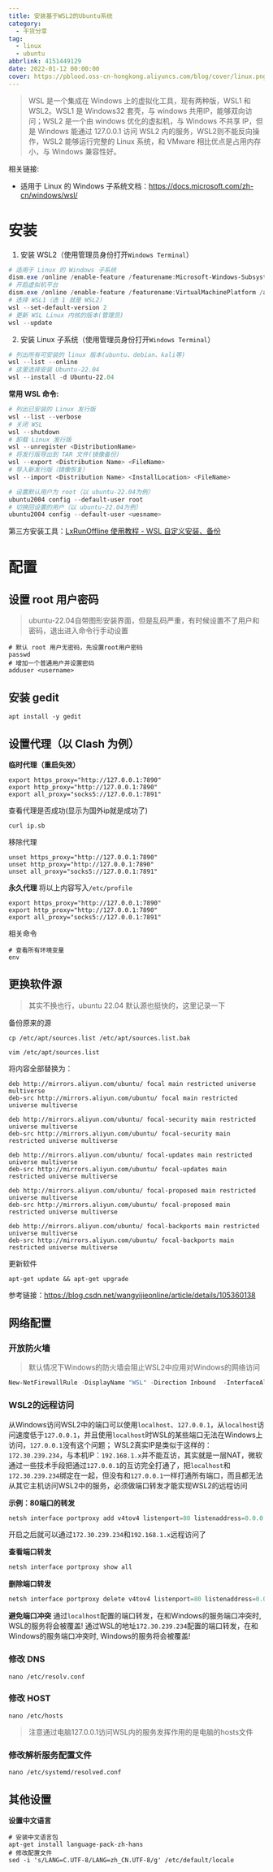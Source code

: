 ```yaml
---
title: 安装基于WSL2的Ubuntu系统
category:
  - 干货分享
tag:
  - linux
  - ubuntu
abbrlink: 4151449129
date: 2022-01-12 00:00:00
cover: https://pblood.oss-cn-hongkong.aliyuncs.com/blog/cover/linux.png
---
```


>WSL 是一个集成在 Windows 上的虚拟化工具，现有两种版，WSL1 和 WSL2。WSL1 是 Windows32 套壳，与 windows 共用IP，能够双向访问；WSL2 是一个由 windows 优化的虚拟机，与 Windows 不共享 IP，但是 Windows 能通过 127.0.0.1 访问 WSL2 内的服务，WSL2则不能反向操作，WSL2 能够运行完整的 Linux 系统，和 VMware 相比优点是占用内存小，与 Windows 兼容性好。

相关链接:
- 适用于 Linux 的 Windows 子系统文档：<https://docs.microsoft.com/zh-cn/windows/wsl/>

# 安装

1. 安装 WSL2（使用管理员身份打开`Windows Terminal`）
```powershell
# 适用于 Linux 的 Windows 子系统
dism.exe /online /enable-feature /featurename:Microsoft-Windows-Subsystem-Linux /all /norestart
# 开启虚拟机平台
dism.exe /online /enable-feature /featurename:VirtualMachinePlatform /all /norestart
# 选择 WSL1（选 1 就是 WSL2）
wsl --set-default-version 2
# 更新 WSL Linux 内核的版本(管理员)
wsl --update
```

2. 安装 Linux 子系统（使用管理员身份打开`Windows Terminal`）
```powershell
# 列出所有可安装的 linux 版本(ubuntu、debian、kali等)
wsl --list --online
# 这里选择安装 Ubuntu-22.04
wsl --install -d Ubuntu-22.04 
```
**常用 WSL 命令:**
```powershell
# 列出已安装的 Linux 发行版
wsl --list --verbose
# 关闭 WSL
wsl --shutdown
# 卸载 Linux 发行版
wsl --unregister <DistributionName>
# 将发行版导出到 TAR 文件(镜像备份)
wsl --export <Distribution Name> <FileName>
# 导入新发行版（镜像恢复）
wsl --import <Distribution Name> <InstallLocation> <FileName>

# 设置默认用户为 root（以 ubuntu-22.04为例）
ubuntu2004 config --default-user root
# 切换回设置的用户（以 ubuntu-22.04为例）
ubuntu2004 config --default-user <uesname>
```

第三方安装工具：[LxRunOffline 使用教程 - WSL 自定义安装、备份](https://p3terx.com/archives/manage-wsl-with-lxrunoffline.html)

# 配置

## 设置 root 用户密码
>ubuntu-22.04自带图形安装界面，但是乱码严重，有时候设置不了用户和密码，退出进入命令行手动设置
```shell
# 默认 root 用户无密码，先设置root用户密码
passwd
# 增加一个普通用户并设置密码
adduser <username>
```

## 安装 gedit
```shell
apt install -y gedit
```

## 设置代理（以 Clash 为例）
**临时代理（重启失效）**
```shell
export https_proxy="http://127.0.0.1:7890"
export http_proxy="http://127.0.0.1:7890"
export all_proxy="socks5://127.0.0.1:7891"
```
查看代理是否成功(显示为国外ip就是成功了)
```shell
curl ip.sb
```
移除代理
```shell
unset https_proxy="http://127.0.0.1:7890"
unset http_proxy="http://127.0.0.1:7890"
unset all_proxy="socks5://127.0.0.1:7891"
```

**永久代理**
将以上内容写入`/etc/profile`
```shell
export https_proxy="http://127.0.0.1:7890"
export http_proxy="http://127.0.0.1:7890"
export all_proxy="socks5://127.0.0.1:7891"
```

相关命令
```shell
# 查看所有环境变量
env
```

## 更换软件源
>其实不换也行，ubuntu 22.04 默认源也挺快的，这里记录一下

备份原来的源
```shell
cp /etc/apt/sources.list /etc/apt/sources.list.bak
```
```shell
vim /etc/apt/sources.list
```
将内容全部替换为：
```
deb http://mirrors.aliyun.com/ubuntu/ focal main restricted universe multiverse
deb-src http://mirrors.aliyun.com/ubuntu/ focal main restricted universe multiverse

deb http://mirrors.aliyun.com/ubuntu/ focal-security main restricted universe multiverse
deb-src http://mirrors.aliyun.com/ubuntu/ focal-security main restricted universe multiverse

deb http://mirrors.aliyun.com/ubuntu/ focal-updates main restricted universe multiverse
deb-src http://mirrors.aliyun.com/ubuntu/ focal-updates main restricted universe multiverse

deb http://mirrors.aliyun.com/ubuntu/ focal-proposed main restricted universe multiverse
deb-src http://mirrors.aliyun.com/ubuntu/ focal-proposed main restricted universe multiverse

deb http://mirrors.aliyun.com/ubuntu/ focal-backports main restricted universe multiverse
deb-src http://mirrors.aliyun.com/ubuntu/ focal-backports main restricted universe multiverse
```

更新软件
```shell
apt-get update && apt-get upgrade
```

参考链接：<https://blog.csdn.net/wangyijieonline/article/details/105360138>

## 网络配置

### 开放防火墙
>默认情况下Windows的防火墙会阻止WSL2中应用对Windows的网络访问
```powershell
New-NetFirewallRule -DisplayName "WSL" -Direction Inbound  -InterfaceAlias "vEthernet (WSL)"  -Action Allow
```

### WSL2的远程访问
从Windows访问WSL2中的端口可以使用`localhost`、`127.0.0.1`，从`localhost`访问速度低于`127.0.0.1`，并且使用`localhost`时WSL的某些端口无法在Windows上访问，`127.0.0.1`没有这个问题；
WSL2真实IP是类似于这样的：`172.30.239.234`，与本机IP：`192.168.1.x`并不能互访，其实就是一层NAT，微软通过一些技术手段把通过`127.0.0.1`的互访完全打通了，把`localhost`和`172.30.239.234`绑定在一起，但没有和`127.0.0.1`一样打通所有端口，而且都无法从其它主机访问WSL2中的服务，必须做端口转发才能实现WSL2的远程访问

**示例：80端口的转发**
```powershell
netsh interface portproxy add v4tov4 listenport=80 listenaddress=0.0.0.0 connectport=80 connectaddress=localhost
```
开启之后就可以通过`172.30.239.234`和`192.168.1.x`远程访问了

**查看端口转发**
```powershell
netsh interface portproxy show all
```

**删除端口转发**
```powershell
netsh interface portproxy delete v4tov4 listenport=80 listenaddress=0.0.0.0
```

**避免端口冲突**
通过`localhost`配置的端口转发，在和Windows的服务端口冲突时, WSL的服务将会被覆盖!
通过WSL的地址`172.30.239.234`配置的端口转发，在和Windows的服务端口冲突时, Windows的服务将会被覆盖! 

### 修改 DNS
```shell
nano /etc/resolv.conf
```

### 修改 HOST
```shell
nano /etc/hosts
```
>注意通过电脑127.0.0.1访问WSL内的服务发挥作用的是电脑的hosts文件

### 修改解析服务配置文件
```shell
nano /etc/systemd/resolved.conf
```
## 其他设置

**设置中文语言**
```shell
# 安装中文语言包
apt-get install language-pack-zh-hans
# 修改配置文件
sed -i 's/LANG=C.UTF-8/LANG=zh_CN.UTF-8/g' /etc/default/locale
```
